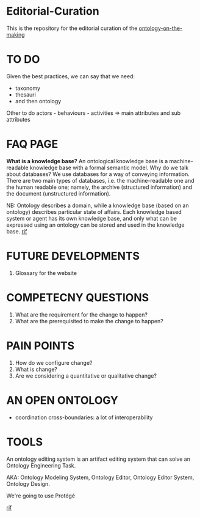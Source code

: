 # Editorial-Curation
This is the repository for the editorial curation of the [ontology-on-the-making](https://tsrproject.github.io/TSROnto/)


# TO DO
Given the best practices, we can say that we need:
- taxonomy
- thesauri
- and then ontology

Other to do
actors - behaviours - activities => main attributes and sub attributes

# FAQ PAGE

**What is a knowledge base?** An ontological knowledge base is a machine-readable knowledge base with a formal semantic model.
Why do we talk about databases? We use databases for a way of conveying information.
There are two main types of databases, i.e. the machine-readable one and the human readable one; namely, the archive (structured information) and the document (unstructured information).

NB: Ontology describes a domain, while a knowledge base (based on an ontology) describes particular state of affairs. Each knowledge based system or agent has its own knowledge base, and only what can be expressed using an ontology can be stored and used in the knowledge base. [rif](https://www.gabormelli.com/RKB/Ontological_Knowledge_Base)


# FUTURE DEVELOPMENTS
1) Glossary for the website



# COMPETECNY QUESTIONS
1. What are the requirement for the change to happen?
2. What are the prerequisited to make the change to happen?


# PAIN POINTS
1. How do we configure change?
2. What is change?
3. Are we considering a quantitative or qualitative change?



# AN OPEN ONTOLOGY
- coordination cross-boundaries: a lot of interoperability





# TOOLS
An ontology editing system is an artifact editing system that can solve an Ontology Engineering Task.

AKA: Ontology Modeling System, Ontology Editor, Ontology Editor System, Ontology Design.

We're going to use Protégé

 [rif](https://www.gabormelli.com/RKB/Ontological_Knowledge_Base)
